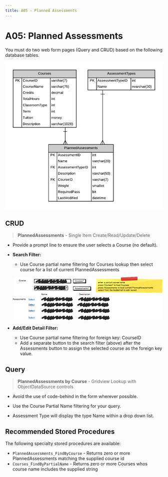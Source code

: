 ```yaml
---
title: A05 - Planned Assessments
---
```

# A05: Planned Assessments

You must do two web form pages (Query and CRUD) based on the following database tables.

![](./A05.png)

## CRUD

> **PlannedAssessments** - Single Item Create/Read/Update/Delete

- Provide a prompt line to ensure the user selects a Course (no default).
- **Search Filter:**
  - Use Course partial name filtering for Courses lookup then select course for a list of current PlannedAssessments
  
  ![Form A Search Filter](./A05MockupA.png)
  
- **Add/Edit Detail Filter:**
  - Use Course partial name filtering for foreign key: CourseID
  - Add a separate button to the search filter (above) after the Assessments button to assign the selected course as the foreign key value.


## Query

> **PlannedAssessments by Course** - Gridview Lookup with ObjectDataSource controls

- Avoid the use of code-behind in the form wherever possible.

- Use the Course Partial Name filtering for your query.

- Assessment Type will display the type Name within a drop down list.

## Recommended Stored Procedures

The following specialty stored procedures are available:

- `PlannedAssessments_FindByCourse` - Returns zero or more PlannedAssessments matching the supplied course id
- `Courses_FindByPartialName` - Returns zero or more Courses whos course name includes the supplied string
